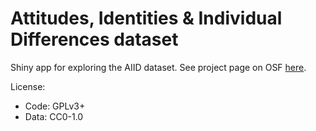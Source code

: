# Attitudes, Identities & Individual Differences dataset 

Shiny app for exploring the AIID dataset. See project page on OSF [here](https://osf.io/pcjwf/).

License: 

- Code: GPLv3+
- Data: CC0-1.0




